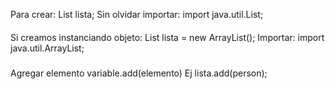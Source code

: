 Para crear:
    List<Persona> lista;
Sin olvidar importar:
    import java.util.List;

####

Si creamos instanciando objeto:
    List<Persona> lista = new ArrayList<Persona>();
Importar:
    import java.util.ArrayList;

###
Agregar elemento
    variable.add(elemento)
Ej
    lista.add(person);
    
